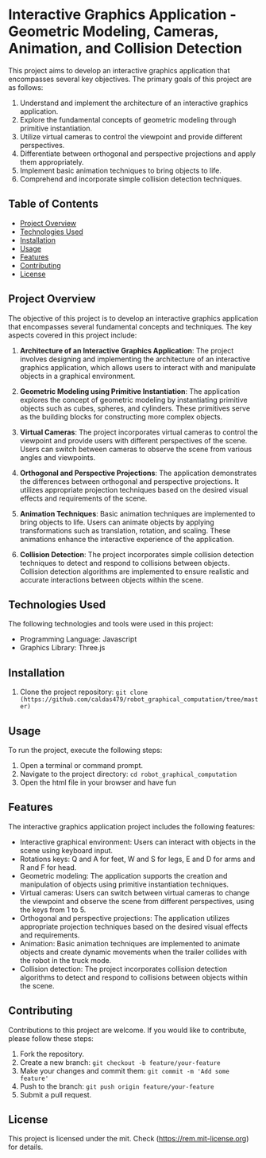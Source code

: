# Interactive Graphics Application - Geometric Modeling, Cameras, Animation, and Collision Detection

This project aims to develop an interactive graphics application that encompasses several key objectives. The primary goals of this project are as follows:

1. Understand and implement the architecture of an interactive graphics application.
2. Explore the fundamental concepts of geometric modeling through primitive instantiation.
3. Utilize virtual cameras to control the viewpoint and provide different perspectives.
4. Differentiate between orthogonal and perspective projections and apply them appropriately.
5. Implement basic animation techniques to bring objects to life.
6. Comprehend and incorporate simple collision detection techniques.

## Table of Contents

- [Project Overview](#project-overview)
- [Technologies Used](#technologies-used)
- [Installation](#installation)
- [Usage](#usage)
- [Features](#features)
- [Contributing](#contributing)
- [License](#license)

## Project Overview

The objective of this project is to develop an interactive graphics application that encompasses several fundamental concepts and techniques. The key aspects covered in this project include:

1. **Architecture of an Interactive Graphics Application**: The project involves designing and implementing the architecture of an interactive graphics application, which allows users to interact with and manipulate objects in a graphical environment.

2. **Geometric Modeling using Primitive Instantiation**: The application explores the concept of geometric modeling by instantiating primitive objects such as cubes, spheres, and cylinders. These primitives serve as the building blocks for constructing more complex objects.

3. **Virtual Cameras**: The project incorporates virtual cameras to control the viewpoint and provide users with different perspectives of the scene. Users can switch between cameras to observe the scene from various angles and viewpoints.

4. **Orthogonal and Perspective Projections**: The application demonstrates the differences between orthogonal and perspective projections. It utilizes appropriate projection techniques based on the desired visual effects and requirements of the scene.

5. **Animation Techniques**: Basic animation techniques are implemented to bring objects to life. Users can animate objects by applying transformations such as translation, rotation, and scaling. These animations enhance the interactive experience of the application.

6. **Collision Detection**: The project incorporates simple collision detection techniques to detect and respond to collisions between objects. Collision detection algorithms are implemented to ensure realistic and accurate interactions between objects within the scene.

## Technologies Used

The following technologies and tools were used in this project:

- Programming Language: Javascript
- Graphics Library: Three.js

## Installation

1. Clone the project repository: `git clone (https://github.com/caldas479/robot_graphical_computation/tree/master)`

## Usage

To run the project, execute the following steps:

1. Open a terminal or command prompt.
2. Navigate to the project directory: `cd robot_graphical_computation`
3. Open the html file in your browser and have fun

## Features

The interactive graphics application project includes the following features:

- Interactive graphical environment: Users can interact with objects in the scene using keyboard input.
- Rotations keys: Q and A for feet, W and S for legs, E and D for arms and R and F for head.
- Geometric modeling: The application supports the creation and manipulation of objects using primitive instantiation techniques.
- Virtual cameras: Users can switch between virtual cameras to change the viewpoint and observe the scene from different perspectives, using the keys from 1 to 5.
- Orthogonal and perspective projections: The application utilizes appropriate projection techniques based on the desired visual effects and requirements.
- Animation: Basic animation techniques are implemented to animate objects and create dynamic movements when the trailer collides with the robot in the truck mode.
- Collision detection: The project incorporates collision detection algorithms to detect and respond to collisions between objects within the scene.

## Contributing

Contributions to this project are welcome. If you would like to contribute, please follow these steps:

1. Fork the repository.
2. Create a new branch: `git checkout -b feature/your-feature`
3. Make your changes and commit them: `git commit -m 'Add some feature'`
4. Push to the branch: `git push origin feature/your-feature`
5. Submit a pull request.

## License

This project is licensed under the mit. Check (https://rem.mit-license.org) for details.
